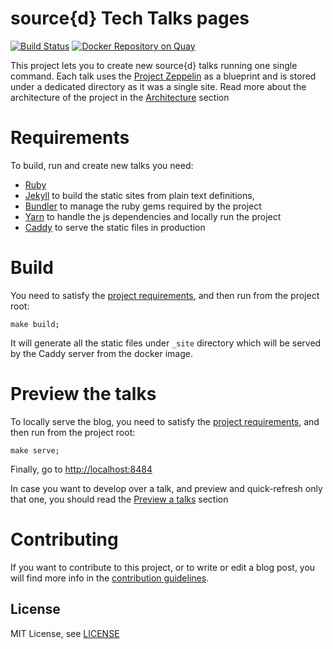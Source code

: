 # source{d} Tech Talks pages
[![Build Status](https://drone.srcd.host/api/badges/src-d/talks/status.svg)](https://drone.srcd.host/src-d/talks)
[![Docker Repository on Quay](https://quay.io/repository/srcd/talks/status "Docker Repository on Quay")](https://quay.io/repository/srcd/talks)

This project lets you to create new source{d} talks running one single command. Each talk uses the [Project Zeppelin](CONTRIBUTING.md#project-zeppelin) as a blueprint and is stored under a dedicated directory as it was a single site. Read more about the architecture of the project in the [Architecture](CONTRIBUTING.md#site-architecture) section

# Requirements

To build, run and create new talks you need:

- [Ruby](https://www.ruby-lang.org/es/)
- [Jekyll](https://jekyllrb.com/) to build the static sites from plain text definitions,
- [Bundler](http://bundler.io) to manage the ruby gems required by the project
- [Yarn](https://yarnpkg.com/en/docs/install) to handle the js dependencies and locally run the project 
- [Caddy](https://caddyserver.com) to serve the static files in production

# Build

You need to satisfy the [project requirements](#requirements), and then run from the project root:

```shell
make build;
```

It will generate all the static files under `_site` directory which will be served by the Caddy server from the docker image.

# Preview the talks

To locally serve the blog, you need to satisfy the [project requirements](#requirements), and then run from the project root:

```shell
make serve;
```
Finally, go to [http://localhost:8484](http://localhost:8484)

In case you want to develop over a talk, and preview and quick-refresh only that one, you should read the [Preview a talks](CONTRIBUTING.md#preview-a-talk) section

# Contributing

If you want to contribute to this project, or to write or edit a blog post, you will find more info in the [contribution guidelines](CONTRIBUTING.md).

## License

MIT License, see [LICENSE](LICENSE)
